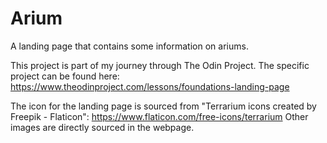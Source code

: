 # Arium
A landing page that contains some information on ariums.

This project is part of my journey through The Odin Project. The specific project can be found here: https://www.theodinproject.com/lessons/foundations-landing-page

The icon for the landing page is sourced from "Terrarium icons created by Freepik - Flaticon": https://www.flaticon.com/free-icons/terrarium
Other images are directly sourced in the webpage.